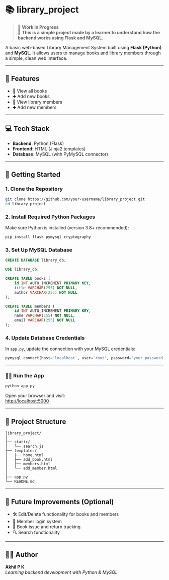 # 📚 library_project

> 🔧 **Work in Progress**  
> 🧪 **This is a simple project made by a learner to understand how the backend works using Flask and MySQL.**

A basic web-based Library Management System built using **Flask (Python)** and **MySQL**. It allows users to manage books and library members through a simple, clean web interface.

---

## 🔧 Features

- 📝 View all books  
- ➕ Add new books  
- 👥 View library members  
- ➕ Add new members  

---

## 💻 Tech Stack

- **Backend**: Python (Flask)  
- **Frontend**: HTML (Jinja2 templates)  
- **Database**: MySQL (with PyMySQL connector)  

---

## 🚀 Getting Started

### 1. Clone the Repository

```bash
git clone https://github.com/your-username/library_project.git
cd library_project
```

### 2. Install Required Python Packages

Make sure Python is installed (version 3.8+ recommended):

```bash
pip install flask pymysql cryptography
```

### 3. Set Up MySQL Database

```sql
CREATE DATABASE library_db;

USE library_db;

CREATE TABLE books (
    id INT AUTO_INCREMENT PRIMARY KEY,
    title VARCHAR(255) NOT NULL,
    author VARCHAR(255) NOT NULL
);

CREATE TABLE members (
    id INT AUTO_INCREMENT PRIMARY KEY,
    name VARCHAR(255) NOT NULL,
    email VARCHAR(255) NOT NULL
);
```

### 4. Update Database Credentials

In `app.py`, update the connection with your MySQL credentials:

```python
pymysql.connect(host='localhost', user='root', password='your_password', database='library_db')
```

---

### 🏃‍♂️ Run the App

```bash
python app.py
```

Open your browser and visit:  
[http://localhost:5000](http://localhost:5000)

---

## 📂 Project Structure

```
library_project/
│
├── static/
│   └── search.js
├── templates/
│   ├── home.html
│   ├── add_book.html
│   ├── members.html
│   └── add_member.html
│
├── app.py
└── README.md
```

---

## 📌 Future Improvements (Optional)

- 🛠 Edit/Delete functionality for books and members  
- 🔐 Member login system  
- 📕 Book issue and return tracking  
- 🔍 Search functionality  

---

## 👨‍💻 Author

**Akhil P K**  
_Learning backend development with Python & MySQL_
